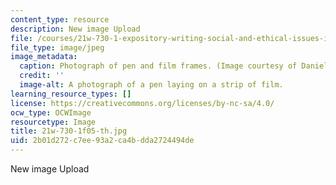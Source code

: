```yaml
---
content_type: resource
description: New image Upload
file: /courses/21w-730-1-expository-writing-social-and-ethical-issues-in-print-photography-and-film-fall-2005/2b01d272c7ee93a2ca4bdda2724494de_21w-730-1f05-th.jpg
file_type: image/jpeg
image_metadata:
  caption: Photograph of pen and film frames. (Image courtesy of Daniel Bersak.)
  credit: ''
  image-alt: A photograph of a pen laying on a strip of film.
learning_resource_types: []
license: https://creativecommons.org/licenses/by-nc-sa/4.0/
ocw_type: OCWImage
resourcetype: Image
title: 21w-730-1f05-th.jpg
uid: 2b01d272-c7ee-93a2-ca4b-dda2724494de
---
```

New image Upload